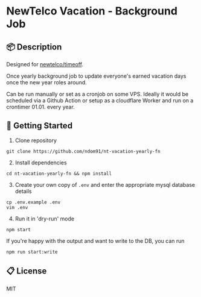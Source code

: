 # NewTelco Vacation - Background Job

## 📦 Description

Designed for [newtelco/timeoff](https://github.com/newtelco/timeoff).

Once yearly background job to update everyone's earned vacation days once the new year roles around.

Can be run manually or set as a cronjob on some VPS. Ideally it would be scheduled via a Github Action or setup as a cloudflare Worker and run on a crontimer 01.01. every year.

## 🎉 Getting Started

1. Clone repository

```
git clone https://github.com/ndom91/nt-vacation-yearly-fn
```

2. Install dependencies

```
cd nt-vacation-yearly-fn && npm install
```

3. Create your own copy of `.env` and enter the appropriate mysql database details

```
cp .env.example .env
vim .env
```

4. Run it in 'dry-run' mode

```
npm start
```

If you're happy with the output and want to write to the DB, you can run

```
npm run start:write
```

## 📋 License

MIT
